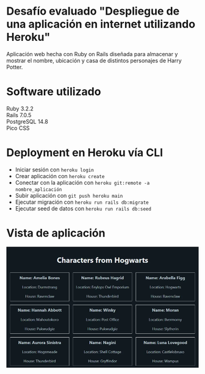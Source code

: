 # Desafío evaluado "Despliegue de una aplicación en internet utilizando Heroku"

Aplicación web hecha con Ruby on Rails diseñada para almacenar y mostrar el nombre, ubicación y casa de distintos personajes de Harry Potter.

# Software utilizado

Ruby 3.2.2  
Rails 7.0.5  
PostgreSQL 14.8  
Pico CSS  

# Deployment en Heroku vía CLI

* Iniciar sesión con ```heroku login```
* Crear aplicación con ```heroku create```
* Conectar con la aplicación con ```heroku git:remote -a nombre_aplicación```
* Subir aplicación con ```git push heroku main```
* Ejecutar migración con ```heroku run rails db:migrate```
* Ejecutar seed de datos con ```heroku run rails db:seed```

# Vista de aplicación

![Vista](view.webp)

